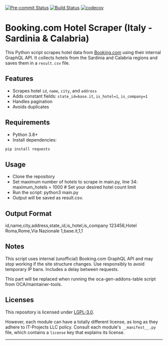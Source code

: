 
<!-- /!\ Non OCA Context : Set here the badge of your runbot / runboat instance. -->
[![Pre-commit Status](https://github.com/it-projects-llc/parsers/actions/workflows/pre-commit.yml/badge.svg?branch=master)](https://github.com/it-projects-llc/parsers/actions/workflows/pre-commit.yml?query=branch%3Amaster)
[![Build Status](https://github.com/it-projects-llc/parsers/actions/workflows/test.yml/badge.svg?branch=master)](https://github.com/it-projects-llc/parsers/actions/workflows/test.yml?query=branch%3Amaster)
[![codecov](https://codecov.io/gh/it-projects-llc/parsers/branch/master/graph/badge.svg)](https://codecov.io/gh/it-projects-llc/parsers)
<!-- /!\ Non OCA Context : Set here the badge of your translation instance. -->

<!-- /!\ do not modify above this line -->

# Booking.com Hotel Scraper (Italy - Sardinia & Calabria)

This Python script scrapes hotel data from [Booking.com](https://www.booking.com) using their internal GraphQL API. It collects hotels from the Sardinia and Calabria regions and saves them in a `result.csv` file.

## Features

- Scrapes hotel `id`, `name`, `city`, and `address`
- Adds constant fields: `state_id=base.it`, `is_hotel=1`, `is_company=1`
- Handles pagination
- Avoids duplicates

## Requirements

- Python 3.8+
- Install dependencies:

```bash
pip install requests
```
## Usage

 - Clone the repository
 - Set maximum number of hotels to scrape in main.py, line 34:
		maximum_hotels = 1000  # Set your desired hotel count limit
 - Run the script:
	python3 main.py
 - Output will be saved as result.csv.

## Output Format

id,name,city,address,state_id,is_hotel,is_company
123456,Hotel Roma,Rome,Via Nazionale 1,base.it,1,1

## Notes

This script uses internal (unofficial) Booking.com GraphQL API and may stop working if the site structure changes.
Use responsibly to avoid temporary IP bans. Includes a delay between requests.



<!-- /!\ do not modify below this line -->

<!-- prettier-ignore-start -->

[//]: # (addons)

This part will be replaced when running the oca-gen-addons-table script from OCA/maintainer-tools.

[//]: # (end addons)

<!-- prettier-ignore-end -->

## Licenses

This repository is licensed under [LGPL-3.0](LICENSE).

However, each module can have a totally different license, as long as they adhere to IT-Projects LLC
policy. Consult each module's `__manifest__.py` file, which contains a `license` key
that explains its license.

----
<!-- /!\ Non OCA Context : Set here the full description of your organization. -->
